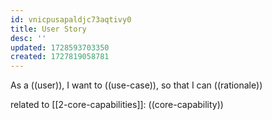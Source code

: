 ```yaml
---
id: vnicpusapaldjc73aqtivy0
title: User Story
desc: ''
updated: 1728593703350
created: 1727819058781
---
```


As a ((user)),
I want to ((use-case)),
so that I can ((rationale))

related to [[2-core-capabilities]]: ((core-capability))

